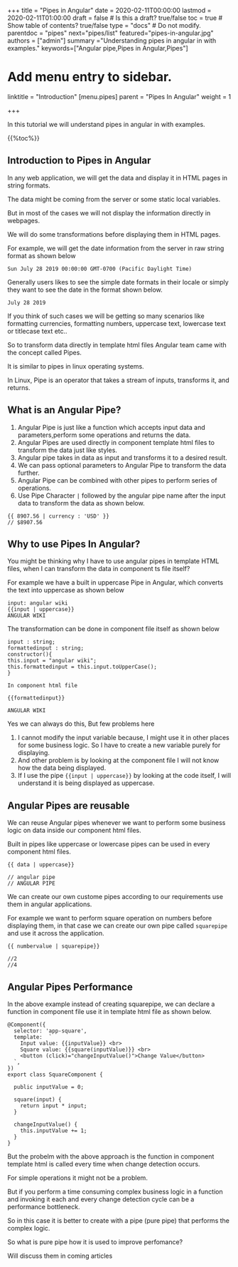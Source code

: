 +++
title = "Pipes in Angular"
date = 2020-02-11T00:00:00
lastmod = 2020-02-11T01:00:00
draft = false  # Is this a draft? true/false
toc = true  # Show table of contents? true/false
type = "docs"  # Do not modify.
parentdoc = "pipes"
next="pipes/list"
featured="pipes-in-angular.jpg"
authors = ["admin"]
summary ="Understanding pipes in angular in with examples."
keywords=["Angular pipe,Pipes in Angular,Pipes"]

# Add menu entry to sidebar.

linktitle = "Introduction"
[menu.pipes]
  parent = "Pipes In Angular"
  weight = 1

+++

In this tutorial we will understand pipes in angular in with examples.

{{%toc%}}

## Introduction to Pipes in Angular

In any web application, we will get the data and display it in HTML pages in string formats.

The data might be coming from the server or some static local variables.

But in most of the cases we will not display the information directly in webpages. 

We will do some transformations before displaying them in HTML pages.

For example, we will get the date information from the server in raw string format as shown below

```
Sun July 28 2019 00:00:00 GMT-0700 (Pacific Daylight Time)
```

Generally users likes to see the simple date formats in their locale or simply they want to see the date in the format shown below.

```
July 28 2019
```

If you think of such cases we will be getting so many scenarios like formatting currencies, formatting numbers, uppercase text, lowercase text or titlecase text etc..

So to transform data directly in template html files Angular team came with the concept called Pipes.

It is similar to pipes in linux operating systems.

In Linux, Pipe is an operator that takes a stream of inputs, transforms it, and returns. 

## What is an Angular Pipe?

1. Angular Pipe is just like a function which accepts input data and parameters,perform some operations and returns the data.
2. Angular Pipes are used directly in component template html files to transform the data just like styles.
3. Angular pipe takes in data as input and transforms it to a desired result.
4. We can pass optional parameters to Angular Pipe to transform the data further.
5. Angular Pipe can be combined with other pipes to perform series of operations.
6. Use Pipe Character `|` followed by the angular pipe name after the input data to transform the data as shown below.

```
{{ 8907.56 | currency : 'USD' }}
// $8907.56
```

## Why to use Pipes In Angular?

You might be thinking why I have to use angular pipes in template HTML files, when I can transform the data in component ts file itself?

For example we have a built in uppercase Pipe in Angular, which converts the text into uppercase
as shown below

```
input: angular wiki
{{input | uppercase}}
ANGULAR WIKI
```

The transformation can be done in component file itself as shown below

```
input : string;
formattedinput : string;
constructor(){
this.input = "angular wiki";
this.formattedinput = this.input.toUpperCase();
}

In component html file

{{formattedinput}}

ANGULAR WIKI

```

Yes we can always do this, But few problems here 

1. I cannot modify the input variable because, I might use it in other places for some business logic. So I have to create a new variable purely for displaying.
2. And other problem is by looking at the component file I will not know how the data being displayed.
3. If I use the pipe `{{input | uppercase}}` by looking at the code itself, I will understand it is being displayed as uppercase.

## Angular Pipes are reusable

We can reuse Angular pipes whenever we want to perform some business logic on data inside our component html files.

Built in pipes like uppercase or lowercase pipes can be used in every component html files. 

```
{{ data | uppercase}}

// angular pipe 
// ANGULAR PIPE
```
We can create our own custome pipes according to our requirements use them in angular applications.

For example we want to perform square operation on numbers before displaying them, in that case we can create our own pipe called `squarepipe` and use it across the application.

```
{{ numbervalue | squarepipe}}

//2
//4
```

## Angular Pipes Performance

In the above example instead of creating squarepipe, we can declare a function in component file use it in template html file as shown below.

```
@Component({
  selector: 'app-square',
  template:  `
    Input value: {{inputValue}} <br>
    Square value: {{square(inputValue)}} <br>
    <button (click)="changeInputValue()">Change Value</button>
  `,
})
export class SquareComponent {
  
  public inputValue = 0;

  square(input) {
    return input * input;
  }

  changeInputValue() {
    this.inputValue += 1;
  }
}
```

But the probelm with the above approach is the function in component template html is called every time when change detection occurs.

For simple operations it might not be a problem. 

But if you perform a time consuming complex business logic in a function and invoking it each and every change detection cycle can be a performance bottleneck.

So in this case it is better to create with a pipe (pure pipe) that performs the complex logic.

So what is pure pipe how it is used to improve perfomance? 

Will discuss them in coming articles
